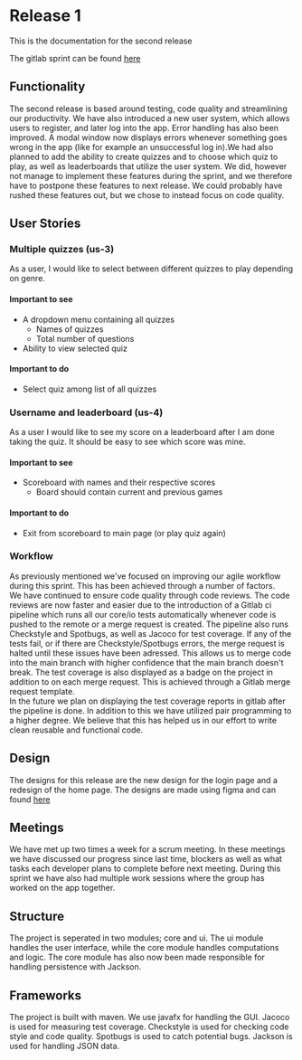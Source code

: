 # Release 1
This is the documentation for the second release

The gitlab sprint can be found [here](https://gitlab.stud.idi.ntnu.no/it1901/groups-2021/gr2114/gr2114/-/milestones/2)

## Functionality

The second release is based around testing, code quality and streamlining our productivity.
We have also introduced a new user system, which allows users to register, and later log into the app. Error handling has also been improved. A modal window now displays errors whenever something goes wrong in the app (like for example an unsuccessful log in).We had also planned to add the ability to create quizzes and to choose which quiz to play, as well as leaderboards that utilize the user system. We did, however not manage to implement these features during the sprint, and we therefore have to postpone these features to next release. We could probably have rushed these features out, but we chose to instead focus on code quality.

## User Stories

### Multiple quizzes (us-3)

As a user, I would like to select between different quizzes to play depending on genre.

#### Important to see

- A dropdown menu containing all quizzes
    - Names of quizzes
    - Total number of questions
- Ability to view selected quiz

#### Important to do

- Select quiz among list of all quizzes

### Username and leaderboard (us-4)

As a user I would like to see my score on a leaderboard after I am done taking the quiz. It should be easy to see which score was mine.

#### Important to see

- Scoreboard with names and their respective scores
    - Board should contain current and previous games

#### Important to do

- Exit from scoreboard to main page (or play quiz again)




### Workflow 

As previously mentioned we've focused on improving our agile workflow during this sprint. This has been achieved through a number of factors.  
We have continued to ensure code quality through code reviews. The code reviews are now faster and easier due to the introduction of a Gitlab ci pipeline which runs all our core/io tests automatically whenever code is pushed to the remote or a merge request is created. The pipeline also runs Checkstyle and Spotbugs, as well as Jacoco for test coverage. If any of the tests fail, or if there are Checkstyle/Spotbugs errors, the merge request is halted until these issues have been adressed. This allows us to merge code into the main branch with higher confidence that the main branch doesn't break.
The test coverage is also displayed as a badge on the project in addition to on each merge request. This is achieved through a Gitlab merge request template.  
In the future we plan on displaying the test coverage reports in gitlab after the pipeline is done. 
In addition to this we have utilized pair programming to a higher degree. We believe that this has helped us in our effort to write clean reusable and functional code.



## Design

The designs for this release are the new design for the login page and a redesign of the home page.
The designs are made using figma and can found [here](https://www.figma.com/file/fIa83jzzjFGX31jdjN8C2o/Untitled?node-id=12%3A2)

## Meetings

We have met up two times a week for a scrum meeting. In these meetings we have discussed our progress since last time,
blockers as well as what tasks each developer plans to complete before next meeting.
During this sprint we have also had multiple work sessions where the group has worked on the app together.


## Structure

The project is seperated in two modules; core and ui.
The ui module handles the user interface, while the core module handles computations and logic. The core module has also now been made responsible for handling persistence with Jackson.

## Frameworks

The project is built with maven. 
We use javafx for handling the GUI.
Jacoco is used for measuring test coverage.
Checkstyle is used for checking code style and code quality.
Spotbugs is used to catch potential bugs.
Jackson is used for handling JSON data.
